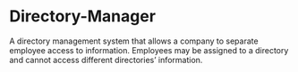 # Directory-Manager
A directory management system that allows a company to separate employee access to information. Employees may be assigned to a directory and cannot access different directories’ information.
